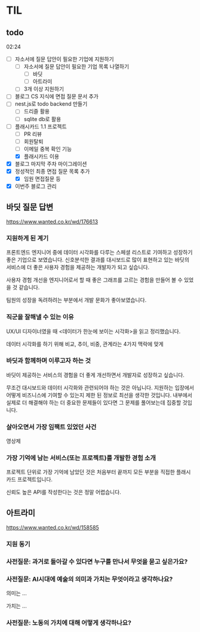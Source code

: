 # TIL

## todo

02:24

- [ ] 자소서에 질문 답안이 필요한 기업에 지원하기
  - [ ] 자소서에 질문 답안이 필요한 기업 목록 나열하기
    - [ ] 바딧
    - [ ] 아트라미
  - [ ] 3개 이상 지원하기
- [ ] 블로그 CS 지식에 면접 질문 문서 추가
- [ ] nest.js로 todo backend 만들기
  - [ ] 드리즐 활용
  - [ ] sqlite db로 활용
- [ ] 플래시카드 1.1 프로젝트
  - [ ] PR 리뷰
  - [ ] 회원탈퇴
  - [ ] 이메일 중복 확인 기능
  - [x] 플래시카드 이용
- [x] 블로그 마지막 주차 마이그레이션
- [x] 정성적인 최종 면접 질문 목록 추가
  - [x] 임원 면접질문 등
- [x] 이번주 블로그 관리

## 바딧 질문 답변

https://www.wanted.co.kr/wd/176613

### 지원하게 된 계기

프론트엔드 엔지니어 중에 데이터 시각화를 다루는 스페셜 리스트로 기여하고 성장하기 좋은 기업으로 보였습니다. 신호분석한 결과를 대시보드로 많이 표현하고 있는 바딧의 서비스에 더 좋은 사용자 경험을 제공하는 개발자가 되고 싶습니다.

사용자 경험 개선을 엔지니어로서 할 때 좋은 그래프를 고르는 경험을 만들어 볼 수 있었을 것 같습니다.

팀원의 성장을 독려하려는 부분에서 개발 문화가 좋아보였습니다.

### 직군을 잘해낼 수 있는 이유

UX/UI 디자이너였을 때 <데이터가 한눈에 보이는 시각화>을 읽고 정리했습니다.

데이터 시각화를 하기 위해 비교, 추이, 비중, 관계라는 4가지 맥락에 맞게

### 바딧과 함께하며 이루고자 하는 것

바딧이 제공하는 서비스의 경험을 더 좋게 개선하면서 개발자로 성장하고 싶습니다.

무조건 대시보드와 데이터 시각화와 관련되어야 하는 것은 아닙니다. 지원하는 입장에서 어떻게 비즈니스에 기여할 수 있는지 제한 된 정보로 최선을 생각한 것입니다. 내부에서 실제로 더 해결해야 하는 더 중요한 문제들이 있다면 그 문제를 풀어보는데 집중할 것입니다.

### 살아오면서 가장 임팩트 있었던 사건

영상제

### 가장 기억에 남는 서비스(또는 프로젝트)를 개발한 경험 소개

프로젝트 단위로 가장 기억에 남았던 것은 처음부터 끝까지 모든 부분을 직접한 플래시카드 프로젝트입니다.

신뢰도 높은 API를 작성한다는 것은 정말 어렵습니다.

## 아트라미

https://www.wanted.co.kr/wd/158585

### 지원 동기

### 사전질문: 과거로 돌아갈 수 있다면 누구를 만나서 무엇을 묻고 싶은가요?

### 사전질문: AI시대에 예술의 의미과 가치는 무엇이라고 생각하나요?

의미는 ...

가치는 ...

### 사전질문: 노동의 가치에 대해 어떻게 생각하나요?
